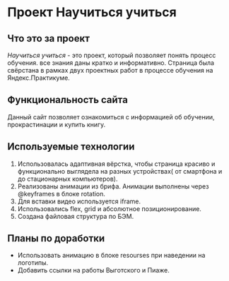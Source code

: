 # Проект **Научиться учиться**


## Что это за проект

*Научиться учиться* - это проект, который позволяет понять процесс обучения. все знания даны кратко и информативно. Страница была свёрстана в рамках двух проектных работ в процессе обучения на Яндекс.Практикуме.

## Функциональность сайта

Данный сайт позволяет ознакомиться с информацией об обучении, прокрастинации и купить книгу.

## Используемые технологии

1. Использовалась адаптивная вёрстка, чтобы страница красиво и функционально выглядела на разных устройствах( от смартфона и до стационарных компьютеров). 
2. Реализованы анимации из брифа. Анимации выполнены через @keyframes в блоке rotation. 
3. Для вставки видео используется iframe.
4. Использовались flex, grid и абсолютное позиционирование.
5. Создана файловая структура по БЭМ.

## Планы по доработки

* Использовать анимацию в блоке resourses при наведении на логотипы.
* Добавить ссылки на работы Выготского и Пиаже. 
